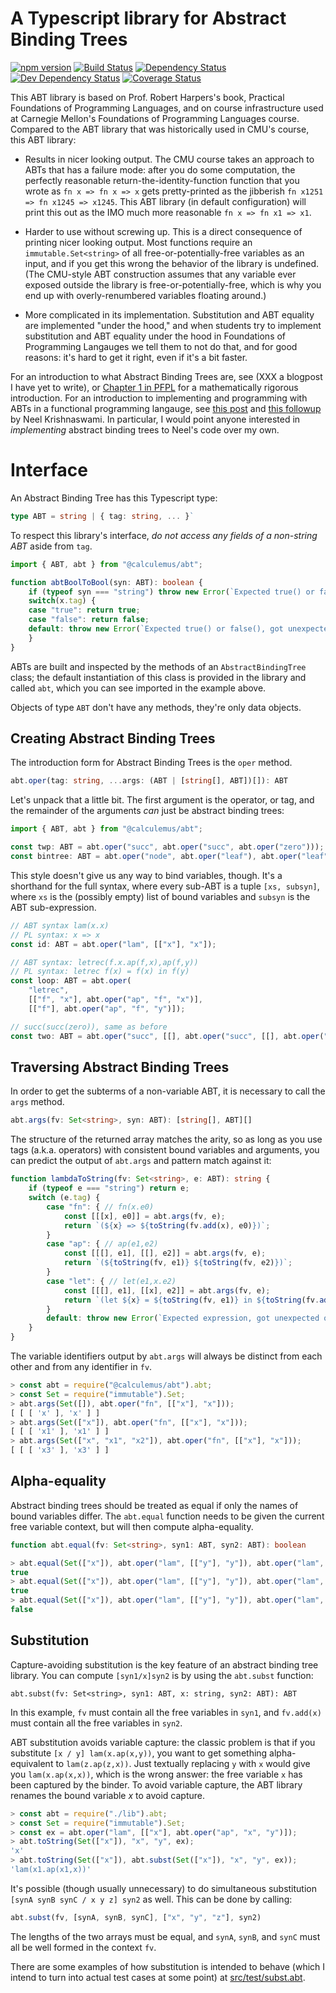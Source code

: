 A Typescript library for Abstract Binding Trees
===============================================

[![npm version](https://badge.fury.io/js/%40calculemus%2Fabt.svg)](https://badge.fury.io/js/%40calculemus%2Fabt)
[![Build Status](https://travis-ci.org/calculemuscode/abt-js.svg?branch=master)](https://travis-ci.org/calculemuscode/abt-js)
[![Dependency Status](https://david-dm.org/calculemuscode/abt-js.svg)](https://david-dm.org/calculemuscode/abt-js)
[![Dev Dependency Status](https://david-dm.org/calculemuscode/abt-js/dev-status.svg)](https://david-dm.org/calculemuscode/abt-js?type=dev)
[![Coverage Status](https://coveralls.io/repos/github/calculemuscode/abt-js/badge.svg?branch=master)](https://coveralls.io/github/calculemuscode/abt-js?branch=master)

This ABT library is based on Prof. Robert Harpers's book, Practical Foundations of Programming Languages, and
on course infrastructure used at Carnegie Mellon's Foundations of Programming Languages course. Compared to
the ABT library that was historically used in CMU's course, this ABT library:

 * Results in nicer looking output. The CMU course takes an approach to ABTs that has a failure mode: after
   you do some computation, the perfectly reasonable return-the-identity-function function that you wrote as
   `fn x => fn x => x` gets pretty-printed as the jibberish `fn x1251 => fn x1245 => x1245`. This ABT library
   (in default configuration) will print this out as the IMO much more reasonable `fn x => fn x1 => x1`.

 * Harder to use without screwing up. This is a direct consequence of printing nicer looking output. Most
   functions require an `immutable.Set<string>` of all free-or-potentially-free variables as an input, and if
   you get this wrong the behavior of the library is undefined. (The CMU-style ABT construction assumes that
   any variable ever exposed outside the library is free-or-potentially-free, which is why you end up with
   overly-renumbered variables floating around.)

 * More complicated in its implementation. Substitution and ABT equality are implemented "under the hood," and
   when students try to implement substitution and ABT equality under the hood in Foundations of Programming
   Langauges we tell them to not do that, and for good reasons: it's hard to get it right, even if it's a bit
   faster.

For an introduction to what Abstract Binding Trees are, see (XXX a blogpost I have yet to write), or [Chapter
1 in PFPL](http://www.cs.cmu.edu/~rwh/pfpl.html) for a mathematically rigorous introduction. For an
introduction to implementing and programming with ABTs in a functional programming langauge, see [this
post](http://semantic-domain.blogspot.com/2015/03/abstract-binding-trees.html) and [this
followup](http://semantic-domain.blogspot.com/2015/03/abstract-binding-trees-addendum.html) by Neel
Krishnaswami. In particular, I would point anyone interested in _implementing_ abstract binding trees to
Neel's code over my own.

Interface
=========

An Abstract Binding Tree has this Typescript type:

```typescript
type ABT = string | { tag: string, ... }`
```

To respect this library's interface, _do not access any fields of a non-string ABT_ aside from `tag`.

``` typescript
import { ABT, abt } from "@calculemus/abt";

function abtBoolToBool(syn: ABT): boolean {
    if (typeof syn === "string") throw new Error(`Expected true() or false(), got variable ${x}`);
    switch(x.tag) {
    case "true": return true;
    case "false": return false;
    default: throw new Error(`Expected true() or false(), got unexpected operator ${x.tag}`);
    }
}
```

ABTs are built and inspected by the methods of an `AbstractBindingTree` class; the default instantiation of
this class is provided in the library and called `abt`, which you can see imported in the example
above.

Objects of type `ABT` don't have any methods, they're only data objects.

Creating Abstract Binding Trees
-------------------------------

The introduction form for Abstract Binding Trees is the `oper` method.

``` typescript
abt.oper(tag: string, ...args: (ABT | [string[], ABT])[]): ABT
```

Let's unpack that a little bit. The first argument is the operator, or tag, and the remainder of the arguments
_can_ just be abstract binding trees:

``` typescript
import { ABT, abt } from "@calculemus/abt";

const twp: ABT = abt.oper("succ", abt.oper("succ", abt.oper("zero")));
const bintree: ABT = abt.oper("node", abt.oper("leaf"), abt.oper("leaf"));
```

This style doesn't give us any way to bind variables, though. It's a shorthand for the full syntax, where
every sub-ABT is a tuple `[xs, subsyn]`, where `xs` is the (possibly empty) list of bound variables and
`subsyn` is the ABT sub-expression.

``` typescript
// ABT syntax lam(x.x)
// PL syntax: x => x
const id: ABT = abt.oper("lam", [["x"], "x"]);

// ABT syntax: letrec(f.x.ap(f,x),ap(f,y))
// PL syntax: letrec f(x) = f(x) in f(y)
const loop: ABT = abt.oper(
    "letrec",
    [["f", "x"], abt.oper("ap", "f", "x")],
    [["f"], abt.oper("ap", "f", "y")]);

// succ(succ(zero)), same as before
const two: ABT = abt.oper("succ", [[], abt.oper("succ", [[], abt.oper("zero")])]);
```

Traversing Abstract Binding Trees
---------------------------------

In order to get the subterms of a non-variable ABT, it is necessary to call the `args` method.

```typescript
abt.args(fv: Set<string>, syn: ABT): [string[], ABT][]
```

The structure of the returned array matches the arity, so as long as you use tags (a.k.a. operators) with
consistent bound variables and arguments, you can predict the output of `abt.args` and pattern match against
it:

```typescript
function lambdaToString(fv: Set<string>, e: ABT): string {
    if (typeof e === "string") return e;
    switch (e.tag) {
        case "fn": { // fn(x.e0)
            const [[[x], e0]] = abt.args(fv, e);
            return `(${x} => ${toString(fv.add(x), e0)})`;
        }
        case "ap": { // ap(e1,e2)
            const [[[], e1], [[], e2]] = abt.args(fv, e);
            return `(${toString(fv, e1)} ${toString(fv, e2)})`;
        }
        case "let": { // let(e1,x.e2)
            const [[[], e1], [[x], e2]] = abt.args(fv, e);
            return `(let ${x} = ${toString(fv, e1)} in ${toString(fv.add(x), e2)}`;
        }
        default: throw new Error(`Expected expression, got unexpected operator ${x.tag}`);
    }
}
```

The variable identifiers output by `abt.args` will always be distinct from each other and from any identifier
in `fv`.

```javascript
> const abt = require("@calculemus/abt").abt;
> const Set = require("immutable").Set;
> abt.args(Set([]), abt.oper("fn", [["x"], "x"]));
[ [ [ 'x' ], 'x' ] ]
> abt.args(Set(["x"]), abt.oper("fn", [["x"], "x"]));
[ [ [ 'x1' ], 'x1' ] ]
> abt.args(Set(["x", "x1", "x2"]), abt.oper("fn", [["x"], "x"]));
[ [ [ 'x3' ], 'x3' ] ]
```

Alpha-equality
--------------

Abstract binding trees should be treated as equal if only the names of bound variables differ. The `abt.equal`
function needs to be given the current free variable context, but will then compute alpha-equality.

```typescript
function abt.equal(fv: Set<string>, syn1: ABT, syn2: ABT): boolean
```

```javascript
> abt.equal(Set(["x"]), abt.oper("lam", [["y"], "y"]), abt.oper("lam", [["z"], "z"]));
true
> abt.equal(Set(["x"]), abt.oper("lam", [["y"], "y"]), abt.oper("lam", [["x"], "x"]));
true
> abt.equal(Set(["x"]), abt.oper("lam", [["y"], "y"]), abt.oper("lam", [["z"], "x"]));
false
```

Substitution
------------

Capture-avoiding substitution is the key feature of an abstract binding tree library. You can compute
`[syn1/x]syn2` is by using the `abt.subst` function:

```
abt.subst(fv: Set<string>, syn1: ABT, x: string, syn2: ABT): ABT
```

In this example, `fv` must contain all the free variables in `syn1`, and `fv.add(x)` must contain all the free
variables in `syn2`.

ABT substitution avoids variable capture: the classic problem is that if you substitute `[x / y] lam(x.ap(x,y))`,
you want to get something alpha-equivalent to `lam(z.ap(z,x))`. Just textually replacing `y` with `x` would
give you `lam(x.ap(x,x))`, which is the wrong answer: the free variable `x` has been captured by the binder.
To avoid variable capture, the ABT library renames the bound variable _x_ to avoid capture.

```javascript
> const abt = require("./lib").abt;
> const Set = require("immutable").Set;
> const ex = abt.oper("lam", [["x"], abt.oper("ap", "x", "y")]);
> abt.toString(Set(["x"]), "x", "y", ex);
'x'
> abt.toString(Set(["x"]), abt.subst(Set(["x"]), "x", "y", ex));
'lam(x1.ap(x1,x))'
```

It's possible (though usually unnecessary) to do simultaneous substitution `[synA synB synC / x y z] syn2` as
well. This can be done by calling:

```typescript
abt.subst(fv, [synA, synB, synC], ["x", "y", "z"], syn2)
```

The lengths of the two arrays must be equal, and `synA`, `synB`, and `synC` must all be well formed in the
context `fv`.

There are some examples of how substitution is intended to behave (which I intend to turn into actual test cases
at some point) at [src/test/subst.abt](https://github.com/calculemuscode/abt-js/blob/master/src/test/subst.abt).

